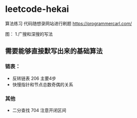 # leetcode-hekai
算法练习 代码随想录网站进行刷题
https://programmercarl.com/

图：
1.广搜和深搜的写法

## 需要能够直接默写出来的基础算法
### 链表：
- 反转链表 206 主要4步
- 快慢指针和节点总数奇偶的关系

### 其他
- 二分查找 704 注意开闭区间
    